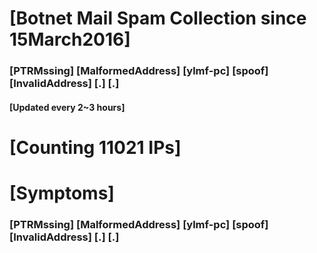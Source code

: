 # [Botnet Mail Spam Collection since 15March2016]
### [PTRMssing] [MalformedAddress] [ylmf-pc] [spoof] [InvalidAddress] [.] [.]
#### [Updated every 2~3 hours]

# [Counting 11021 IPs]

# [Symptoms] 
###   [PTRMssing] [MalformedAddress] [ylmf-pc] [spoof] [InvalidAddress] [.] [.]
